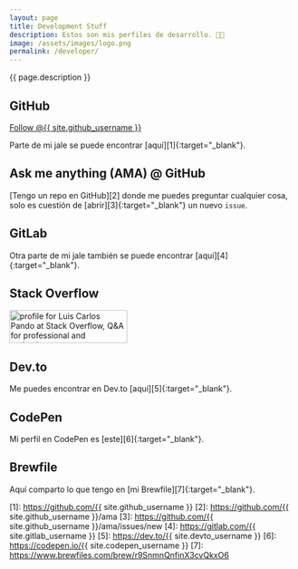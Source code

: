 ```yaml
---
layout: page
title: Development Stuff
description: Estos son mis perfiles de desarrollo. 👨‍💻
image: /assets/images/logo.png
permalink: /developer/
---
```


<p class="text-center">{{ page.description }}</p>

## <i class="fa-brands fa-github"></i> GitHub
<a class="github-button" href="https://github.com/{{ site.github_username }}" aria-label="Follow @{{ site.github_username }} on GitHub">Follow @{{ site.github_username }}</a>

Parte de mi jale se puede encontrar [aquí][1]{:target="_blank"}.

## <i class="fa-solid fa-code-branch"></i> Ask me anything (AMA) @ GitHub
[Tengo un repo en GitHub][2] donde me puedes preguntar cualquier cosa, solo es cuestión de [abrir][3]{:target="_blank"} un nuevo `issue`.

## <i class="fa-brands fa-gitlab"></i> GitLab
Otra parte de mi jale también se puede encontrar [aquí][4]{:target="_blank"}.

## <i class="fa-brands fa-stack-overflow"></i> Stack Overflow
<a href="https://stackoverflow.com/users/2197860/luis-carlos-pando" target="_blank">
    <img src="https://stackoverflow.com/users/flair/2197860.png?theme=dark" width="208" height="58" alt="profile for Luis Carlos Pando at Stack Overflow, Q&amp;A for professional and enthusiast programmers" title="profile for Luis Carlos Pando at Stack Overflow, Q&amp;A for professional and enthusiast programmers">
</a>

## <i class="fa-brands fa-dev"></i> Dev.to
Me puedes encontrar en Dev.to [aquí][5]{:target="_blank"}.

## <i class="fa-brands fa-codepen"></i> CodePen
Mi perfil en CodePen es [este][6]{:target="_blank"}.

## <i class="fa-solid fa-beer-mug-empty"></i> Brewfile
Aquí comparto lo que tengo en [mi Brewfile][7]{:target="_blank"}.


[1]: https://github.com/{{ site.github_username }}
[2]: https://github.com/{{ site.github_username }}/ama
[3]: https://github.com/{{ site.github_username }}/ama/issues/new
[4]: https://gitlab.com/{{ site.gitlab_username }}
[5]: https://dev.to/{{ site.devto_username }}
[6]: https://codepen.io/{{ site.codepen_username }}
[7]: https://www.brewfiles.com/brew/r9SnmnQnfinX3cvQkxO6
